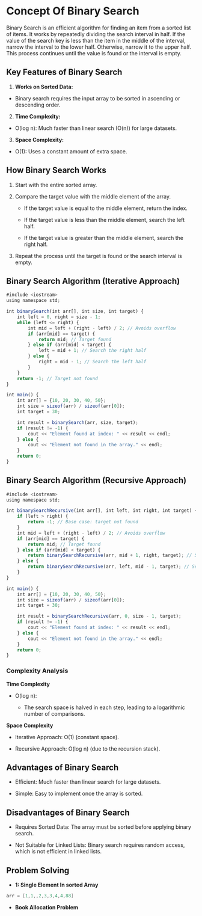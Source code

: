 # Concept Of Binary Search

Binary Search is an efficient algorithm for finding an item from a sorted list of items. It works by repeatedly dividing the search interval in half. If the value of the search key is less than the item in the middle of the interval, narrow the interval to the lower half. Otherwise, narrow it to the upper half. This process continues until the value is found or the interval is empty.

## Key Features of Binary Search

1. **Works on Sorted Data:**

- Binary search requires the input array to be sorted in ascending or descending order.

2. **Time Complexity:**

- O(log n): Much faster than linear search (O(n)) for large datasets.

3. **Space Complexity:**

- O(1): Uses a constant amount of extra space.

## How Binary Search Works

1. Start with the entire sorted array.

2. Compare the target value with the middle element of the array.

   - If the target value is equal to the middle element, return the index.

   - If the target value is less than the middle element, search the left half.

   - If the target value is greater than the middle element, search the right half.

3. Repeat the process until the target is found or the search interval is empty.

## Binary Search Algorithm (Iterative Approach)

```js
#include <iostream>
using namespace std;

int binarySearch(int arr[], int size, int target) {
    int left = 0, right = size - 1;
    while (left <= right) {
        int mid = left + (right - left) / 2; // Avoids overflow
        if (arr[mid] == target) {
            return mid; // Target found
        } else if (arr[mid] < target) {
            left = mid + 1; // Search the right half
        } else {
            right = mid - 1; // Search the left half
        }
    }
    return -1; // Target not found
}

int main() {
    int arr[] = {10, 20, 30, 40, 50};
    int size = sizeof(arr) / sizeof(arr[0]);
    int target = 30;

    int result = binarySearch(arr, size, target);
    if (result != -1) {
        cout << "Element found at index: " << result << endl;
    } else {
        cout << "Element not found in the array." << endl;
    }
    return 0;
}
```

## Binary Search Algorithm (Recursive Approach)

```js
#include <iostream>
using namespace std;

int binarySearchRecursive(int arr[], int left, int right, int target) {
    if (left > right) {
        return -1; // Base case: target not found
    }
    int mid = left + (right - left) / 2; // Avoids overflow
    if (arr[mid] == target) {
        return mid; // Target found
    } else if (arr[mid] < target) {
        return binarySearchRecursive(arr, mid + 1, right, target); // Search right half
    } else {
        return binarySearchRecursive(arr, left, mid - 1, target); // Search left half
    }
}

int main() {
    int arr[] = {10, 20, 30, 40, 50};
    int size = sizeof(arr) / sizeof(arr[0]);
    int target = 30;

    int result = binarySearchRecursive(arr, 0, size - 1, target);
    if (result != -1) {
        cout << "Element found at index: " << result << endl;
    } else {
        cout << "Element not found in the array." << endl;
    }
    return 0;
}
```

### Complexity Analysis

**Time Complexity**

- O(log n):

  - The search space is halved in each step, leading to a logarithmic number of comparisons.

**Space Complexity**

- Iterative Approach: O(1) (constant space).

- Recursive Approach: O(log n) (due to the recursion stack).

## Advantages of Binary Search

- Efficient: Much faster than linear search for large datasets.

- Simple: Easy to implement once the array is sorted.

## Disadvantages of Binary Search

- Requires Sorted Data: The array must be sorted before applying binary search.

- Not Suitable for Linked Lists: Binary search requires random access, which is not efficient in linked lists.

## Problem Solving

- **1: Single Element In sorted Array**

```cpp
arr = [1,1,,2,3,3,4,4,88]
```

- **Book Allocation Problem**
